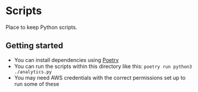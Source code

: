 # Scripts

Place to keep Python scripts.

## Getting started

- You can install dependencies using [Poetry](https://python-poetry.org)
- You can run the scripts within this directory like this: `poetry run python3 ./analytics.py`
- You may need AWS credentials with the correct permissions set up to run some of these
